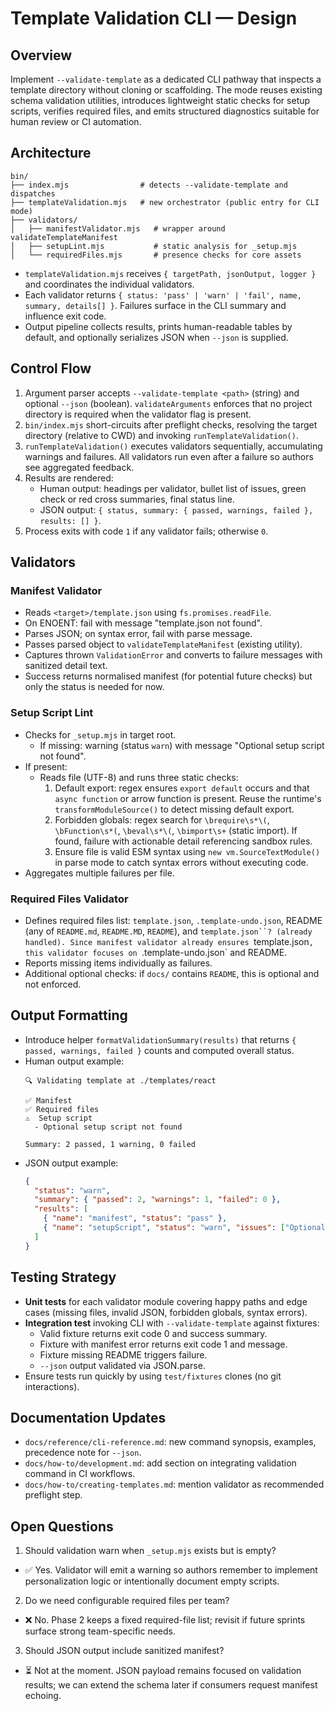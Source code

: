 # Template Validation CLI — Design

## Overview

Implement `--validate-template` as a dedicated CLI pathway that inspects a
template directory without cloning or scaffolding. The mode reuses existing
schema validation utilities, introduces lightweight static checks for setup
scripts, verifies required files, and emits structured diagnostics suitable for
human review or CI automation.

## Architecture

```
bin/
├── index.mjs                # detects --validate-template and dispatches
├── templateValidation.mjs   # new orchestrator (public entry for CLI mode)
├── validators/
│   ├── manifestValidator.mjs   # wrapper around validateTemplateManifest
│   ├── setupLint.mjs           # static analysis for _setup.mjs
│   └── requiredFiles.mjs       # presence checks for core assets
```

- `templateValidation.mjs` receives `{ targetPath, jsonOutput, logger }` and
  coordinates the individual validators.
- Each validator returns `{ status: 'pass' | 'warn' | 'fail', name, summary,
  details[] }`. Failures surface in the CLI summary and influence exit code.
- Output pipeline collects results, prints human-readable tables by default, and
  optionally serializes JSON when `--json` is supplied.

## Control Flow

1. Argument parser accepts `--validate-template <path>` (string) and optional
   `--json` (boolean). `validateArguments` enforces that no project directory is
   required when the validator flag is present.
2. `bin/index.mjs` short-circuits after preflight checks, resolving the target
   directory (relative to CWD) and invoking `runTemplateValidation()`.
3. `runTemplateValidation()` executes validators sequentially, accumulating
   warnings and failures. All validators run even after a failure so authors see
   aggregated feedback.
4. Results are rendered:
   - Human output: headings per validator, bullet list of issues, green check or
     red cross summaries, final status line.
   - JSON output: `{ status, summary: { passed, warnings, failed }, results: [] }`.
5. Process exits with code `1` if any validator fails; otherwise `0`.

## Validators

### Manifest Validator

- Reads `<target>/template.json` using `fs.promises.readFile`.
- On ENOENT: fail with message "template.json not found".
- Parses JSON; on syntax error, fail with parse message.
- Passes parsed object to `validateTemplateManifest` (existing utility).
- Captures thrown `ValidationError` and converts to failure messages with
  sanitized detail text.
- Success returns normalised manifest (for potential future checks) but only the
  status is needed for now.

### Setup Script Lint

- Checks for `_setup.mjs` in target root.
  - If missing: warning (status `warn`) with message "Optional setup script not
    found".
- If present:
  - Reads file (UTF-8) and runs three static checks:
    1. Default export: regex ensures `export default` occurs and that
       `async function` or arrow function is present. Reuse the runtime's
       `transformModuleSource()` to detect missing default export.
    2. Forbidden globals: regex search for `\brequire\s*\(`, `\bFunction\s*(`,
       `\beval\s*\(`, `\bimport\s+` (static import). If found, failure with
       actionable detail referencing sandbox rules.
    3. Ensure file is valid ESM syntax using `new vm.SourceTextModule()` in
       parse mode to catch syntax errors without executing code.
- Aggregates multiple failures per file.

### Required Files Validator

- Defines required files list: `template.json`, `.template-undo.json`, README
  (any of `README.md`, `README.MD`, `README`), and `template.json``? (already
  handled). Since manifest validator already ensures `template.json`, this
  validator focuses on `.template-undo.json` and README.
- Reports missing items individually as failures.
- Additional optional checks: if `docs/` contains `README`, this is optional and
  not enforced.

## Output Formatting

- Introduce helper `formatValidationSummary(results)` that returns `{ passed,
  warnings, failed }` counts and computed overall status.
- Human output example:
  ````
  🔍 Validating template at ./templates/react

  ✅ Manifest
  ✅ Required files
  ⚠️  Setup script
    - Optional setup script not found

  Summary: 2 passed, 1 warning, 0 failed
  ````
- JSON output example:
  ```json
  {
    "status": "warn",
    "summary": { "passed": 2, "warnings": 1, "failed": 0 },
    "results": [
      { "name": "manifest", "status": "pass" },
      { "name": "setupScript", "status": "warn", "issues": ["Optional setup script not found"] }
    ]
  }
  ```

## Testing Strategy

- **Unit tests** for each validator module covering happy paths and edge cases
  (missing files, invalid JSON, forbidden globals, syntax errors).
- **Integration test** invoking CLI with `--validate-template` against fixtures:
  - Valid fixture returns exit code 0 and success summary.
  - Fixture with manifest error returns exit code 1 and message.
  - Fixture missing README triggers failure.
  - `--json` output validated via JSON.parse.
- Ensure tests run quickly by using `test/fixtures` clones (no git interactions).

## Documentation Updates

- `docs/reference/cli-reference.md`: new command synopsis, examples, precedence
  note for `--json`.
- `docs/how-to/development.md`: add section on integrating validation command in
  CI workflows.
- `docs/how-to/creating-templates.md`: mention validator as recommended
  preflight step.

## Open Questions

1. Should validation warn when `_setup.mjs` exists but is empty?
  - ✅ Yes. Validator will emit a warning so authors remember to implement
    personalization logic or intentionally document empty scripts.
2. Do we need configurable required files per team?
  - ❌ No. Phase 2 keeps a fixed required-file list; revisit if future sprints
    surface strong team-specific needs.
3. Should JSON output include sanitized manifest?
  - ⏳ Not at the moment. JSON payload remains focused on validation results; we
    can extend the schema later if consumers request manifest echoing.
